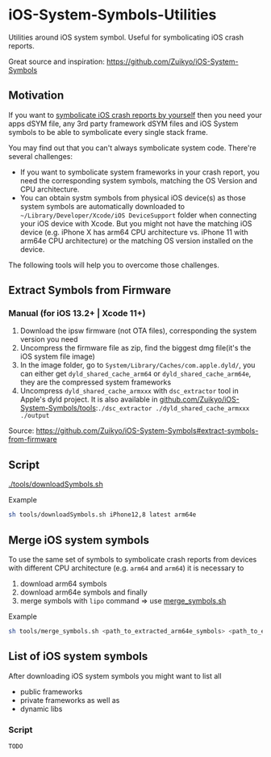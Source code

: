 # iOS-System-Symbols-Utilities
Utilities around iOS system symbol. Useful for symbolicating iOS crash reports.

Great source and inspiration: https://github.com/Zuikyo/iOS-System-Symbols

## Motivation

If you want to [symbolicate iOS crash reports by yourself](https://github.com/MarcoEidinger/plcrashreporterusage/tree/master/symbolication) then you need your apps dSYM file, any 3rd party framework dSYM files and iOS System symbols to be able to symbolicate every single stack frame.

You may find out that you can't always symbolicate system code. There're several challenges:

- If you want to symbolicate system frameworks in your crash report, you need the corresponding system symbols, matching the OS Version and CPU architecture.
- You can obtain systm symbols from physical iOS device(s) as those system symbols are automatically downloaded to `~/Library/Developer/Xcode/iOS DeviceSupport` folder when connecting your iOS device with Xcode. But you might not have the matching iOS device (e.g. iPhone X has arm64 CPU architecture vs. iPhone 11 with arm64e CPU architecture) or the matching OS version installed on the device.

The following tools will help you to overcome those challenges.

## Extract Symbols from Firmware

### Manual (for iOS 13.2+ | Xcode 11+)

1. Download the ipsw firmware (not OTA files), corresponding the system version you need
2. Uncompress the firmware file as zip, find the biggest dmg file(it's the iOS system file image)
6. In the image folder, go to `System/Library/Caches/com.apple.dyld/`, you can either get `dyld_shared_cache_arm64` or `dyld_shared_cache_arm64e`, they are the compressed system frameworks
7. Uncompress `dyld_shared_cache_armxxx` with `dsc_extractor` tool in Apple's dyld project. It is also available in [github.com/Zuikyo/iOS-System-Symbols/tools](https://github.com/Zuikyo/iOS-System-Symbols/tree/master/tools):`./dsc_extractor ./dyld_shared_cache_armxxx ./output`

Source: https://github.com/Zuikyo/iOS-System-Symbols#extract-symbols-from-firmware

## Script

[./tools/downloadSymbols.sh](./tools/downloadSymbols.sh)

Example

```bash
sh tools/downloadSymbols.sh iPhone12,8 latest arm64e
```

## Merge iOS system symbols

To use the same set of symbols to symbolicate crash reports from devices with different CPU architecture (e.g. `arm64` and `arm64`) it is necessary to

1. download arm64 symbols
2. download arm64e symbols and finally
3. merge symbols with `lipo` command => use [merge_symbols.sh](https://github.com/Zuikyo/iOS-System-Symbols/tree/master/tools/merge_symbols.sh) 

Example
```bash
sh tools/merge_symbols.sh <path_to_extracted_arm64e_symbols> <path_to_extracted_arm64_symbols>
```

## List of iOS system symbols

After downloading iOS system symbols you might want to list all
- public frameworks
- private frameworks as well as 
- dynamic libs

### Script

`TODO`

